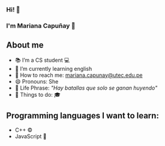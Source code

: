 ### Hi! 👋


###   **I'm Mariana Capuñay** :raising_hand:

## About me

- :books: I’m  a CS student  :computer:
- 🌱 I’m currently learning english
- :email: How to reach me: mariana.capunay@utec.edu.pe
- 😄 Pronouns: She
- :pencil: Life Phrase: *"Hay batallas que solo se ganan huyendo"* 
- :pushpin: Things to do: :mortar_board: 

## Programming languages I want to learn:
- C++ ©️
- JavaScript 🔗
 
